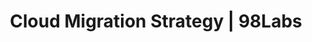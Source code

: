 ---
layout: ../../layouts/ProjectLayout.astro
title: Cloud Migration Strategy | 98Labs
description: Complete cloud migration for a legacy insurance system, reducing operational costs by 35%.
category: Cloud Architecture
client: Insurance Solutions Corp
duration: 12 months
technologies:
  - AWS
  - Terraform
  - Docker
  - Kubernetes
  - Python
image: https://images.pexels.com/photos/4348404/pexels-photo-4348404.jpeg
challenge: The insurance company needed to migrate their legacy systems to the cloud while ensuring zero downtime, maintaining data integrity, and improving system performance and scalability.
solution: We designed and implemented a phased cloud migration strategy using infrastructure as code, containerization, and automated testing. The solution included a hybrid cloud approach during transition and comprehensive monitoring setup.
results:
  - 35% reduction in operational costs
  - Zero downtime during migration
  - 50% improvement in system performance
  - 99.99% system availability
  - Successful migration of 100TB of data
---